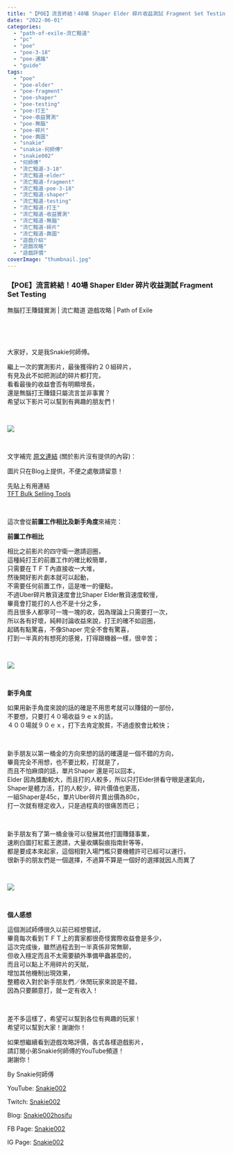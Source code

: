 ```yaml
---
title: "【POE】流言終結！40場 Shaper Elder 碎片收益測試 Fragment Set Testing | 無腦打王賺錢實測 | 流亡黯道 遊戲攻略 | Path of Exile"
date: "2022-06-01"
categories: 
  - "path-of-exile-流亡黯道"
  - "pc"
  - "poe"
  - "poe-3-18"
  - "poe-通識"
  - "guide"
tags: 
  - "poe"
  - "poe-elder"
  - "poe-fragment"
  - "poe-shaper"
  - "poe-testing"
  - "poe-打王"
  - "poe-收益實測"
  - "poe-無腦"
  - "poe-碎片"
  - "poe-輿圖"
  - "snakie"
  - "snakie-何師傅"
  - "snakie002"
  - "何師傅"
  - "流亡黯道-3-18"
  - "流亡黯道-elder"
  - "流亡黯道-fragment"
  - "流亡黯道-poe-3-18"
  - "流亡黯道-shaper"
  - "流亡黯道-testing"
  - "流亡黯道-打王"
  - "流亡黯道-收益實測"
  - "流亡黯道-無腦"
  - "流亡黯道-碎片"
  - "流亡黯道-輿圖"
  - "遊戲介紹"
  - "遊戲攻略"
  - "遊戲評價"
coverImage: "thumbnail.jpg"
---
```


### 【POE】流言終結！40場 Shaper Elder 碎片收益測試 Fragment Set Testing  
無腦打王賺錢實測 | 流亡黯道 遊戲攻略 | Path of Exile

  
   

  
   

  
大家好，又是我Snakie何師傅。  

  
繼上一次的實測影片，最後獲得約２０組碎片，  
有見及此不如把測試的碎片都打完，  
看看最後的收益會否有明顯增長，  
還是無腦打王賺錢只屬流言並非事實？  
希望以下影片可以幫到有興趣的朋友們！  

  
   

  
![](WordPress/1-1024x510.png)  

  
   

  
文字補完 [原文連結](https://snakie002hosifu.blog/3-18-40shaperelder/) (關於影片沒有提供的內容)：  

  
圖片只在Blog上提供，不便之處敬請留意！  

  
先貼上有用連結  
[TFT Bulk Selling Tools](https://the-forbidden-trove.github.io/bulk-selling-tool/)  

  
   

  
這次會從**前置工作相比及新手角度**來補完：  

  
**前置工作相比**  

  
相比之前影片的四守衛一邀請迴圈，  
這種純打王的前置工作的確比較簡單，  
只需要在ＴＦＴ內直接收一大堆，  
然後開好影片劇本就可以起動，  
不需要任何前置工作，這是唯一的優點，  
不過Uber碎片散貨速度會比Shaper Elder散貨速度較慢，  
畢竟會打能打的人也不是十分之多，  
而且很多人都寧可一塊一塊的收，因為理論上只需要打一次，  
所以各有好壞，純粹討論收益來說，打王的確不如迴圈，  
起碼有點驚喜，不像Shaper 完全不會有驚喜，  
打到一半真的有想死的感覺，打得跟機器一樣，很辛苦；  

  
   

  
![](WordPress/4.png)  

  
   

  
**新手角度**  

  
如果用新手角度來說的話的確是不用思考就可以賺錢的一部份，  
不要想，只要打４０場收益９ｅｘ的話，  
４００場就９０ｅｘ，打下去肯定脫貧，不過虛脫會比較快；  

  
   

  
新手朋友以第一桶金的方向來想的話的確還是一個不錯的方向，  
畢竟完全不用想，也不要比較，打就是了，  
而且不怕麻煩的話，單片Shaper 還是可以回本，  
Elder 因為獎勵較大，而且打的人較多，所以只打Elder拼看守眼是運氣向，  
Shaper是體力活，打的人較少，碎片價值也更高，  
一組Shaper是45c，單片Uber碎片賣出價為80c，  
打一次就有穩定收入，只是過程真的很痛苦而已；  

  
   

  
新手朋友有了第一桶金後可以發展其他打圖賺錢事業，  
速刷白圖打紅藍王邀請，大量收購裂痕指南針等等，  
都是要成本來起家，這個相對入場門檻只要機體許可已經可以運行，  
很新手的朋友們是一個選擇，不過算不算是一個好的選擇就因人而異了  

  
   

  
![](WordPress/2.png)  

  
   

  
**個人感想**  

  
這個測試師傅很久以前已經想嘗試，  
畢竟每次看到ＴＦＴ上的賣家都很奇怪實際收益會是多少，  
這次完成後，雖然過程去到一半真係非常無聊，  
但收入穩定而且不太需要額外準備甲蟲甚麼的，  
而且可以點上不用碎片的天賦，  
增加其他機制出現效果，  
整體收入對於新手朋友們／休閒玩家來說是不錯，  
因為只要願意打，就一定有收入！  

  
   

  
差不多這樣了，希望可以幫到各位有興趣的玩家！  
希望可以幫到大家！謝謝你！  

  
如果想繼續看到遊戲攻略評價，各式各樣遊戲影片，  
請訂閱小弟Snakie何師傅的YouTube頻道！  
謝謝你！  

  
By Snakie何師傅  

  
YouTube: [Snakie002](https://www.youtube.com/channel/UCDOMLG_RBSoqVHK3sIYJeLA)  

  
Twitch: [Snakie002](https://www.twitch.tv/snakie002/)  

  
Blog: [Snakie002hosifu](https://snakie002hosifu.blog/)  

  
FB Page: [Snakie002](https://www.facebook.com/Snakie002/)  

  
IG Page: [Snakie002](https://www.instagram.com/snakie002/)
